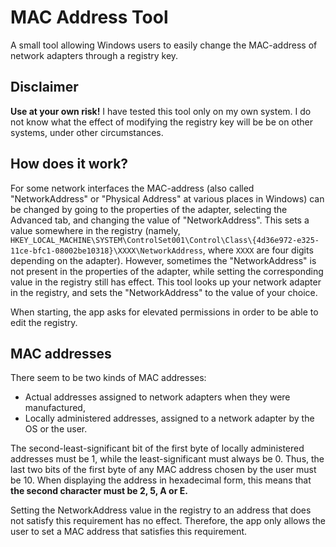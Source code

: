 # MAC Address Tool

A small tool allowing Windows users to easily change the MAC-address of network adapters through a registry key.

## Disclaimer
**Use at your own risk!** I have tested this tool only on my own system. I do not know what the effect of modifying the registry key will be be on other systems, under other circumstances.

## How does it work?
For some network interfaces the MAC-address (also called "NetworkAddress" or "Physical Address" at various places in Windows) can be changed by going to the properties of the adapter, selecting the Advanced tab, and changing the value of "NetworkAddress". This sets a value somewhere in the registry (namely, `HKEY_LOCAL_MACHINE\SYSTEM\ControlSet001\Control\Class\{4d36e972-e325-11ce-bfc1-08002be10318}\XXXX\NetworkAddress`, where `XXXX` are four digits depending on the adapter).
However, sometimes the "NetworkAddress" is not present in the properties of the adapter, while setting the corresponding value in the registry still has effect. This tool looks up your network adapter in the registry, and sets the "NetworkAddress" to the value of your choice.

When starting, the app asks for elevated permissions in order to be able to edit the registry.

## MAC addresses
There seem to be two kinds of MAC addresses:

*  Actual addresses assigned to network adapters when they were manufactured,
* Locally administered addresses, assigned to a network adapter by the OS or the user.

The second-least-significant bit of the first byte of locally administered addresses must be 1, while the least-significant must always be 0. Thus, the last two bits of the first byte of any MAC address chosen by the user must be 10. When displaying the address in hexadecimal form, this means that **the second character must be 2, 5, A or E.**

Setting the NetworkAddress value in the registry to an address that does not satisfy this requirement has no effect. Therefore, the app only allows the user to set a MAC address that satisfies this requirement.
